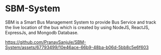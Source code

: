 # SBM-System
SBM is a Smart Bus Management System to provide Bus Service and track the live location of the bus which is created by using NodeJS, ReactJS, ExpressJs, and Mongodb Database. 


https://github.com/PranaySanjule/SBM-System/assets/67793499/10e46ace-66b9-48ba-b06d-5bb8c5e6f603
